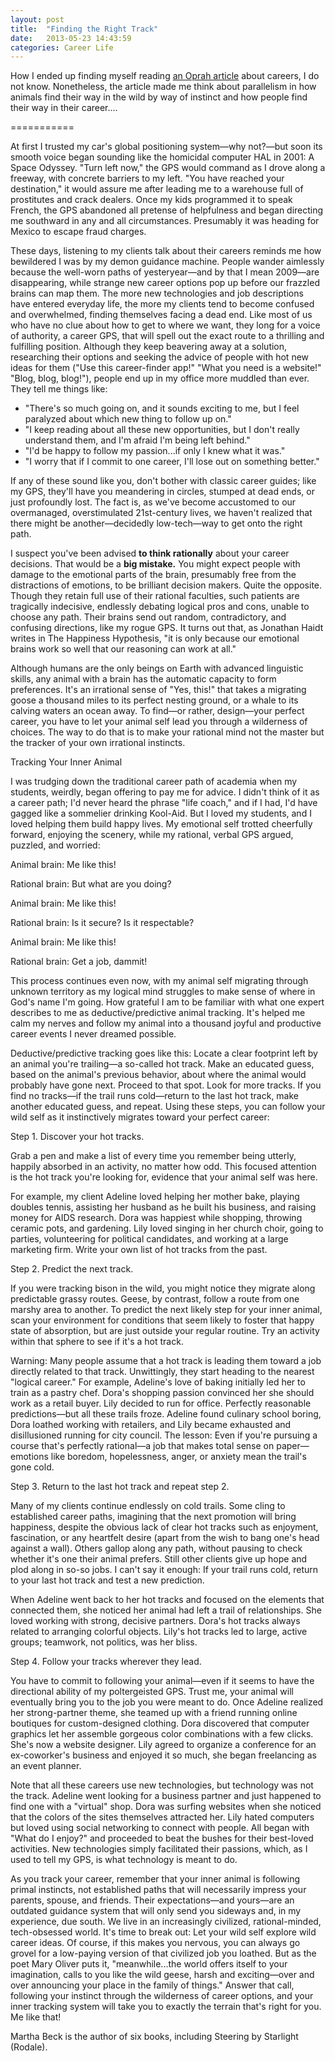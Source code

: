 ```yaml
---
layout: post
title:  "Finding the Right Track"
date:   2013-05-23 14:43:59
categories: Career Life
---
```


How I ended up finding myself reading [an Oprah article](http://www.oprah.com/money/Find-Your-Career-Path) about careers, I do not know.  Nonetheless, the article made me think about parallelism in how animals find their way in the wild by way of instinct and how people find their way in their career....  


===========
  
  At first I trusted my car's global positioning system—why not?—but soon its smooth voice began sounding like the homicidal computer HAL in 2001: A Space Odyssey. "Turn left now," the GPS would command as I drove along a freeway, with concrete barriers to my left. "You have reached your destination," it would assure me after leading me to a warehouse full of prostitutes and crack dealers. Once my kids programmed it to speak French, the GPS abandoned all pretense of helpfulness and began directing me southward in any and all circumstances. Presumably it was heading for Mexico to escape fraud charges.
  
  These days, listening to my clients talk about their careers reminds me how bewildered I was by my demon guidance machine. People wander aimlessly because the well-worn paths of yesteryear—and by that I mean 2009—are disappearing, while strange new career options pop up before our frazzled brains can map them. The more new technologies and job descriptions have entered everyday life, the more my clients tend to become confused and overwhelmed, finding themselves facing a dead end. Like most of us who have no clue about how to get to where we want, they long for a voice of authority, a career GPS, that will spell out the exact route to a thrilling and fulfilling position. Although they keep beavering away at a solution, researching their options and seeking the advice of people with hot new ideas for them ("Use this career-finder app!" "What you need is a website!" "Blog, blog, blog!"), people end up in my office more muddled than ever. They tell me things like: 
  
  * "There's so much going on, and it sounds exciting to me, but I feel paralyzed about which new thing to follow up on."
  * "I keep reading about all these new opportunities, but I don't really understand them, and I'm afraid I'm being left behind."
  * "I'd be happy to follow my passion...if only I knew what it was."
  * "I worry that if I commit to one career, I'll lose out on something better."
  
  If any of these sound like you, don't bother with classic career guides; like my GPS, they'll have you meandering in circles, stumped at dead ends, or just profoundly lost. The fact is, as we've become accustomed to our overmanaged, overstimulated 21st-century lives, we haven't realized that there might be another—decidedly low-tech—way to get onto the right path.
  
  
  I suspect you've been advised **to think rationally** about your career decisions. That would be a **big mistake.** You might expect people with damage to the emotional parts of the brain, presumably free from the distractions of emotions, to be brilliant decision makers. Quite the opposite. Though they retain full use of their rational faculties, such patients are tragically indecisive, endlessly debating logical pros and cons, unable to choose any path. Their brains send out random, contradictory, and confusing directions, like my rogue GPS. It turns out that, as Jonathan Haidt writes in The Happiness Hypothesis, "it is only because our emotional brains work so well that our reasoning can work at all."
  
  Although humans are the only beings on Earth with advanced linguistic skills, any animal with a brain has the automatic capacity to form preferences. It's an irrational sense of "Yes, this!" that takes a migrating goose a thousand miles to its perfect nesting ground, or a whale to its calving waters an ocean away. To find—or rather, design—your perfect career, you have to let your animal self lead you through a wilderness of choices. The way to do that is to make your rational mind not the master but the tracker of your own irrational instincts.
  
  Tracking Your Inner Animal 
  
  I was trudging down the traditional career path of academia when my students, weirdly, began offering to pay me for advice. I didn't think of it as a career path; I'd never heard the phrase "life coach," and if I had, I'd have gagged like a sommelier drinking Kool-Aid. But I loved my students, and I loved helping them build happy lives. My emotional self trotted cheerfully forward, enjoying the scenery, while my rational, verbal GPS argued, puzzled, and worried:
  
  Animal brain: Me like this! 
  
  Rational brain: But what are you doing? 
  
  Animal brain: Me like this! 
  
  Rational brain: Is it secure? Is it respectable? 
  
  Animal brain: Me like this! 
  
  Rational brain: Get a job, dammit! 
  
  This process continues even now, with my animal self migrating through unknown territory as my logical mind struggles to make sense of where in God's name I'm going. How grateful I am to be familiar with what one expert describes to me as deductive/predictive animal tracking. It's helped me calm my nerves and follow my animal into a thousand joyful and productive career events I never dreamed possible.
  
  
  Deductive/predictive tracking goes like this: Locate a clear footprint left by an animal you're trailing—a so-called hot track. Make an educated guess, based on the animal's previous behavior, about where the animal would probably have gone next. Proceed to that spot. Look for more tracks. If you find no tracks—if the trail runs cold—return to the last hot track, make another educated guess, and repeat. Using these steps, you can follow your wild self as it instinctively migrates toward your perfect career:
  
  Step 1. Discover your hot tracks. 
  
  Grab a pen and make a list of every time you remember being utterly, happily absorbed in an activity, no matter how odd. This focused attention is the hot track you're looking for, evidence that your animal self was here. 
  
  For example, my client Adeline loved helping her mother bake, playing doubles tennis, assisting her husband as he built his business, and raising money for AIDS research. Dora was happiest while shopping, throwing ceramic pots, and gardening. Lily loved singing in her church choir, going to parties, volunteering for political candidates, and working at a large marketing firm. Write your own list of hot tracks from the past. 
  
  Step 2. Predict the next track. 
  
  If you were tracking bison in the wild, you might notice they migrate along predictable grassy routes. Geese, by contrast, follow a route from one marshy area to another. To predict the next likely step for your inner animal, scan your environment for conditions that seem likely to foster that happy state of absorption, but are just outside your regular routine. Try an activity within that sphere to see if it's a hot track. 
  
  Warning: Many people assume that a hot track is leading them toward a job directly related to that track. Unwittingly, they start heading to the nearest "logical career." For example, Adeline's love of baking initially led her to train as a pastry chef. Dora's shopping passion convinced her she should work as a retail buyer. Lily decided to run for office. Perfectly reasonable predictions—but all these trails froze. Adeline found culinary school boring, Dora loathed working with retailers, and Lily became exhausted and disillusioned running for city council. The lesson: Even if you're pursuing a course that's perfectly rational—a job that makes total sense on paper—emotions like boredom, hopelessness, anger, or anxiety mean the trail's gone cold.
  
  Step 3. Return to the last hot track and repeat step 2. 
  
  Many of my clients continue endlessly on cold trails. Some cling to established career paths, imagining that the next promotion will bring happiness, despite the obvious lack of clear hot tracks such as enjoyment, fascination, or any heartfelt desire (apart from the wish to bang one's head against a wall). Others gallop along any path, without pausing to check whether it's one their animal prefers. Still other clients give up hope and plod along in so-so jobs. I can't say it enough: If your trail runs cold, return to your last hot track and test a new prediction.
  
  When Adeline went back to her hot tracks and focused on the elements that connected them, she noticed her animal had left a trail of relationships. She loved working with strong, decisive partners. Dora's hot tracks always related to arranging colorful objects. Lily's hot tracks led to large, active groups; teamwork, not politics, was her bliss. 
  
  Step 4. Follow your tracks wherever they lead. 
  
  You have to commit to following your animal—even if it seems to have the directional ability of my poltergeisted GPS. Trust me, your animal will eventually bring you to the job you were meant to do. Once Adeline realized her strong-partner theme, she teamed up with a friend running online boutiques for custom-designed clothing. Dora discovered that computer graphics let her assemble gorgeous color combinations with a few clicks. She's now a website designer. Lily agreed to organize a conference for an ex-coworker's business and enjoyed it so much, she began freelancing as an event planner. 
  
  Note that all these careers use new technologies, but technology was not the track. Adeline went looking for a business partner and just happened to find one with a "virtual" shop. Dora was surfing websites when she noticed that the colors of the sites themselves attracted her. Lily hated computers but loved using social networking to connect with people. All began with "What do I enjoy?" and proceeded to beat the bushes for their best-loved activities. New technologies simply facilitated their passions, which, as I used to tell my GPS, is what technology is meant to do. 
  
  As you track your career, remember that your inner animal is following primal instincts, not established paths that will necessarily impress your parents, spouse, and friends. Their expectations—and yours—are an outdated guidance system that will only send you sideways and, in my experience, due south. We live in an increasingly civilized, rational-minded, tech-obsessed world. It's time to break out: Let your wild self explore wild career ideas. Of course, if this makes you nervous, you can always go grovel for a low-paying version of that civilized job you loathed. But as the poet Mary Oliver puts it, "meanwhile...the world offers itself to your imagination, calls to you like the wild geese, harsh and exciting—over and over announcing your place in the family of things." Answer that call, following your instinct through the wilderness of career options, and your inner tracking system will take you to exactly the terrain that's right for you. Me like that! 
  
  Martha Beck is the author of six books, including Steering by Starlight (Rodale).


